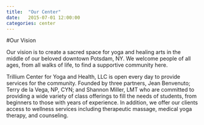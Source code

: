 ```yaml
---
title:  "Our Center"
date:   2015-07-01 12:00:00
categories: center
---
```

#Our Vision

Our vision is to create a sacred space for yoga and healing arts in the middle of our beloved downtown Potsdam, NY. We welcome people of all ages, from all walks of life,
to find a supportive community here.

Trillium Center for Yoga and Health, LLC is open every day to provide services for the community. Founded by three partners, Jean Benvenuto; Terry de la Vega, NP, CYN; and Shannon Miller, LMT
who are committed to providing a wide variety of class offerings to fill the needs of students, from beginners to those with years of experience. In addition, we offer our clients access to
wellness services including therapeutic massage, medical yoga therapy, and counseling.
